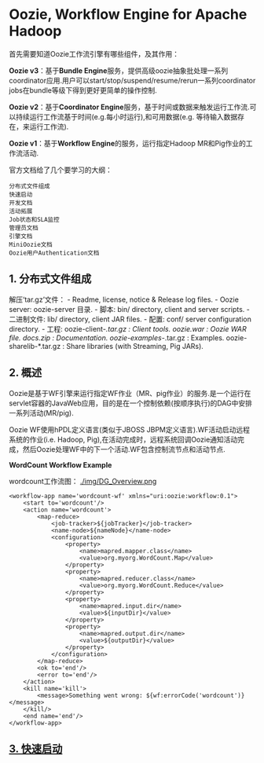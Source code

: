 #  Oozie, Workflow Engine for Apache Hadoop #

首先需要知道Oozie工作流引擎有哪些组件，及其作用：

**Oozie v3**：基于**Bundle Engine**服务，提供高级oozie抽象批处理一系列coordinator应用.用户可以start/stop/suspend/resume/rerun一系列coordinator jobs在bundle等级下得到更好更简单的操作控制.

**Oozie v2**：基于**Coordinator Engine**服务，基于时间或数据来触发运行工作流.可以持续运行工作流基于时间(e.g.每小时运行),和可用数据(e.g. 等待输入数据存在，来运行工作流).

**Oozie v1**：基于**Workflow Engine**的服务，运行指定Hadoop MR和Pig作业的工作流活动.


官方文档给了几个要学习的大纲：

	分布式文件组成
	快速启动
	开发文档
	活动拓展
	Job状态和SLA监控
	管理员文档
	引擎文档
	MiniOozie文档
	Oozie用户Authentication文档       



## 1. 分布式文件组成 ##

   解压‘tar.gz’文件：
	- Readme, license, notice & Release log files.
	- Oozie server: oozie-server 目录.
	- 脚本: bin/ directory, client and server scripts.
	- 二进制文件: lib/ directory, client JAR files.
	- 配置: conf/ server configuration directory.
	- 工程:
		oozie-client-*.tar.gz : Client tools.
		oozie.war : Oozie WAR file.
		docs.zip : Documentation.
		oozie-examples-*.tar.gz : Examples.
		oozie-sharelib-*.tar.gz : Share libraries (with Streaming, Pig JARs).

## 2. 概述 ##

Oozie是基于WF引擎来运行指定WF作业（MR、pig作业）的服务.是一个运行在servlet容器的JavaWeb应用，目的是在一个控制依赖(按顺序执行)的DAG中安排一系列活动(MR/pig).

Oozie WF使用hPDL定义语言(类似于JBOSS JBPM定义语言).WF活动启动远程系统的作业(i.e. Hadoop, Pig),在活动完成时，远程系统回调Oozie通知活动完成，然后Oozie处理WF中的下一个活动.WF包含控制流节点和活动节点.

**WordCount Workflow Example**

wordcount工作流图：
[./img/DG_Overview.png](./img/DG_Overview.png)


	<workflow-app name='wordcount-wf' xmlns="uri:oozie:workflow:0.1">
	    <start to='wordcount'/>
	    <action name='wordcount'>
	        <map-reduce>
	            <job-tracker>${jobTracker}</job-tracker>
	            <name-node>${nameNode}</name-node>
	            <configuration>
	                <property>
	                    <name>mapred.mapper.class</name>
	                    <value>org.myorg.WordCount.Map</value>
	                </property>
	                <property>
	                    <name>mapred.reducer.class</name>
	                    <value>org.myorg.WordCount.Reduce</value>
	                </property>
	                <property>
	                    <name>mapred.input.dir</name>
	                    <value>${inputDir}</value>
	                </property>
	                <property>
	                    <name>mapred.output.dir</name>
	                    <value>${outputDir}</value>
	                </property>
	            </configuration>
	        </map-reduce>
	        <ok to='end'/>
	        <error to='end'/>
	    </action>
	    <kill name='kill'>
	        <message>Something went wrong: ${wf:errorCode('wordcount')}</message>
	    </kill/>
	    <end name='end'/>
	</workflow-app>


## [3. 快速启动](./QuickStart.md) ##














